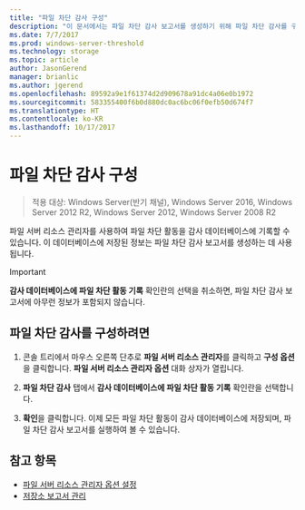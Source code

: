 ```yaml
---
title: "파일 차단 감사 구성"
description: "이 문서에서는 파일 차단 감사 보고서를 생성하기 위해 파일 차단 감사를 구성하는 방법을 설명합니다."
ms.date: 7/7/2017
ms.prod: windows-server-threshold
ms.technology: storage
ms.topic: article
author: JasonGerend
manager: brianlic
ms.author: jgerend
ms.openlocfilehash: 89592a9e1f61374d2d909678a91dc4a06e0b1972
ms.sourcegitcommit: 583355400f6b0d880dc0ac6bc06f0efb50d674f7
ms.translationtype: HT
ms.contentlocale: ko-KR
ms.lasthandoff: 10/17/2017
---
```

# <a name="configure-file-screen-audit"></a>파일 차단 감사 구성

> 적용 대상: Windows Server(반기 채널), Windows Server 2016, Windows Server 2012 R2, Windows Server 2012, Windows Server 2008 R2

파일 서버 리소스 관리자를 사용하여 파일 차단 활동을 감사 데이터베이스에 기록할 수 있습니다. 이 데이터베이스에 저장된 정보는 파일 차단 감사 보고서를 생성하는 데 사용됩니다.

> [!Important]
> **감사 데이터베이스에 파일 차단 활동 기록** 확인란의 선택을 취소하면, 파일 차단 감사 보고서에 아무런 정보가 포함되지 않습니다.

## <a name="to-configure-file-screen-audit"></a>파일 차단 감사를 구성하려면

1.  콘솔 트리에서 마우스 오른쪽 단추로 **파일 서버 리소스 관리자**를 클릭하고 **구성 옵션**을 클릭합니다. **파일 서버 리소스 관리자 옵션** 대화 상자가 열립니다.

2.  **파일 차단 감사** 탭에서 **감사 데이터베이스에 파일 차단 활동 기록** 확인란을 선택합니다.

3.  **확인**을 클릭합니다. 이제 모든 파일 차단 활동이 감사 데이터베이스에 저장되며, 파일 차단 감사 보고서를 실행하여 볼 수 있습니다.

## <a name="see-also"></a>참고 항목

-   [파일 서버 리소스 관리자 옵션 설정](setting-file-server-resource-manager-options.md)
-   [저장소 보고서 관리](storage-reports-management.md)